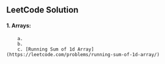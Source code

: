 ## LeetCode Solution

#### 1. Arrays:
        a.
        b. 
        c. [Running Sum of 1d Array](https://leetcode.com/problems/running-sum-of-1d-array/) 
        

